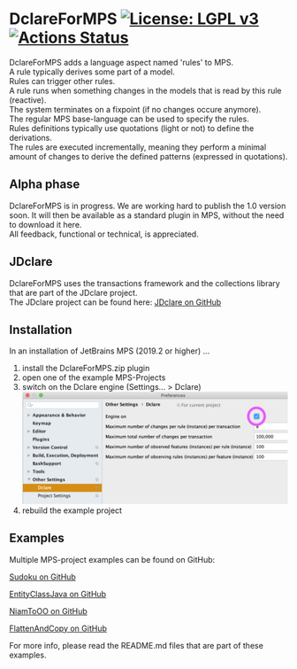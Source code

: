 DclareForMPS [![License: LGPL v3](https://img.shields.io/badge/License-LGPL%20v3-blue.svg)](https://www.gnu.org/licenses/lgpl-3.0) [![Actions Status](https://github.com/ModelingValueGroup/DclareForMPS/workflows/build/badge.svg)](https://github.com/ModelingValueGroup/DclareForMPS/actions)
================================
DclareForMPS adds a language aspect named 'rules' to MPS.  
A rule typically derives some part of a model.  
Rules can trigger other rules.  
A rule runs when something changes in the models that is read by this rule (reactive).  
The system terminates on a fixpoint (if no changes occure anymore).  
The regular MPS base-language can be used to specify the rules.  
Rules definitions typically use quotations (light or not) to define the derivations.  
The rules are executed incrementally, meaning they perform a minimal amount of changes to derive the defined patterns (expressed in quotations).

## Alpha phase
DclareForMPS is in progress.
We are working hard to publish the 1.0 version soon. It will then be available as a standard plugin in MPS, without the need to download it here.  
All feedback, functional or technical, is appreciated.

## JDclare
DclareForMPS uses the transactions framework and the collections library that are part of the JDclare project.  
The JDclare project can be found here: [JDclare on GitHub](https://github.com/ModelingValueGroup/jdclare)

## Installation
In an installation of JetBrains MPS (2019.2 or higher) ...  
1. install the DclareForMPS.zip plugin  
2. open one of the example MPS-Projects  
3. switch on the Dclare engine (Settings... > Dclare)  
![check the engine checkbox](docs/engineOn.png "Engine on")  
4. rebuild the example project  

## Examples
Multiple MPS-project examples can be found on GitHub:

[Sudoku on GitHub](https://github.com/ModelingValueGroup/Sudoku)

[EntityClassJava on GitHub](https://github.com/ModelingValueGroup/EntityClassJava)

[NiamToOO on GitHub](https://github.com/ModelingValueGroup/NiamToOO)

[FlattenAndCopy on GitHub](https://github.com/ModelingValueGroup/FlattenAndCopy)

For more info, please read the README.md files that are part of these examples.

